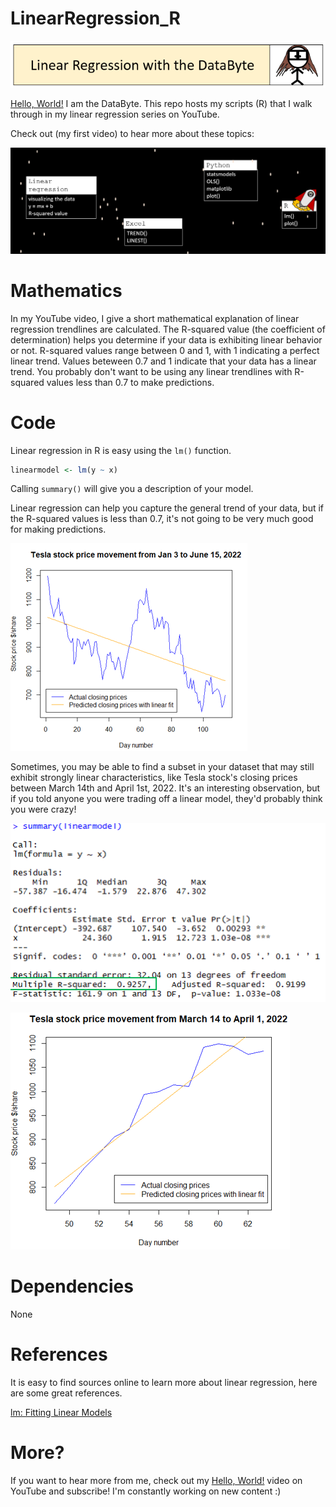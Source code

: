 # LinearRegression_R

![Header](Images/Header_LinearRegression.PNG)

[Hello, World!](https://www.youtube.com/watch?v=MrEkwt-wZ5w) I am the DataByte. This repo hosts my scripts (R) that I walk through in my linear regression series on YouTube. 

Check out (my first video) to hear more about these topics:

![Overview](Images/Overview.PNG)

# Mathematics

In my YouTube video, I give a short mathematical explanation of linear regression trendlines are calculated. The R-squared value (the coefficient of determination) helps you determine if your data is exhibiting linear behavior or not. R-squared values range between 0 and 1, with 1 indicating a perfect linear trend. Values beteween 0.7 and 1 indicate that your data has a linear trend. You probably don't want to be using any linear trendlines with R-squared values less than 0.7 to make predictions. 

# Code

Linear regression in R is easy using the `lm()` function.

```R
linearmodel <- lm(y ~ x)
```

Calling `summary()` will give you a description of your model. 
 
Linear regression can help you capture the general trend of your data, but if the R-squared values is less than 0.7, it's not going to be very much good for making predictions.

![Graph_2022_YTD](Images/R_Graph_TSLA_2022_YTD.PNG) 

Sometimes, you may be able to find a subset in your dataset that may still exhibit strongly linear characteristics, like Tesla stock's closing prices between March 14th and April 1st, 2022. It's an interesting observation, but if you told anyone you were trading off a linear model, they'd probably think you were crazy! 

![LM_Summary](Images/R_Graph_LM_summary.PNG)

![Graph_2022_YTD](Images/R_Graph_TSLA_2022_subset.png) 

# Dependencies

None

# References

It is easy to find sources online to learn more about linear regression, here are some great references. 

[lm: Fitting Linear Models](https://www.rdocumentation.org/packages/stats/versions/3.6.2/topics/lm)

# More?
If you want to hear more from me, check out my [Hello, World!](https://www.youtube.com/watch?v=MrEkwt-wZ5w) video on YouTube and subscribe! I'm constantly working on new content :) 
